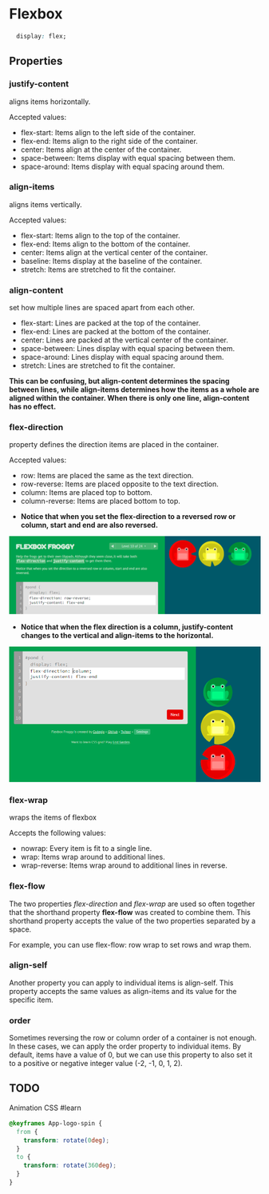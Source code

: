 
# Flexbox

```css
  display: flex;
```
## Properties

### justify-content
aligns items horizontally.

Accepted values: 
* flex-start: Items align to the left side of the container.
* flex-end: Items align to the right side of the container.
* center: Items align at the center of the container.
* space-between: Items display with equal spacing between them.
* space-around: Items display with equal spacing around them.

### align-items
aligns items vertically.

Accepted values: 
* flex-start: Items align to the top of the container.
* flex-end: Items align to the bottom of the container.
* center: Items align at the vertical center of the container.
* baseline: Items display at the baseline of the container.
* stretch: Items are stretched to fit the container.

### align-content
 set how multiple lines are spaced apart from each other.
 * flex-start: Lines are packed at the top of the container.
* flex-end: Lines are packed at the bottom of the container.
* center: Lines are packed at the vertical center of the container.
* space-between: Lines display with equal spacing between them.
* space-around: Lines display with equal spacing around them.
* stretch: Lines are stretched to fit the container.

__This can be confusing, but align-content determines the spacing between lines, while align-items determines how the items as a whole are aligned within the container. When there is only one line, align-content has no effect.__

### flex-direction
property defines the direction items are placed in the container.

Accepted values:
* row: Items are placed the same as the text direction.
* row-reverse: Items are placed opposite to the text direction.
* column: Items are placed top to bottom.
* column-reverse: Items are placed bottom to top.

- __Notice that when you set the flex-direction to a reversed row or column, start and end are also reversed.__

![](/assets/images/2022-04-04-17-37-37.png)

- __Notice that when the flex direction is a column, justify-content changes to the vertical and align-items to the horizontal.__

![](/assets/images/2022-04-04-19-26-13.png)

### flex-wrap
wraps the items of flexbox

Accepts the following values:

* nowrap: Every item is fit to a single line.
* wrap: Items wrap around to additional lines.
* wrap-reverse: Items wrap around to additional lines in reverse.

### flex-flow
The two properties _flex-direction_ and _flex-wrap_ are used so often together that the shorthand property __flex-flow__ was created to combine them. This shorthand property accepts the value of the two properties separated by a space.

For example, you can use flex-flow: row wrap to set rows and wrap them.

### align-self
Another property you can apply to individual items is align-self. This property accepts the same values as align-items and its value for the specific item.

### order
Sometimes reversing the row or column order of a container is not enough. In these cases, we can apply the order property to individual items. By default, items have a value of 0, but we can use this property to also set it to a positive or negative integer value (-2, -1, 0, 1, 2).




## TODO
Animation CSS #learn
```css
@keyframes App-logo-spin {
  from {
    transform: rotate(0deg);
  }
  to {
    transform: rotate(360deg);
  }
}
```
